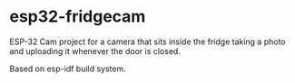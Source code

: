 # esp32-fridgecam
ESP-32 Cam project for a camera that sits inside the fridge taking a photo and uploading it whenever the door is closed.

Based on esp-idf build system.
